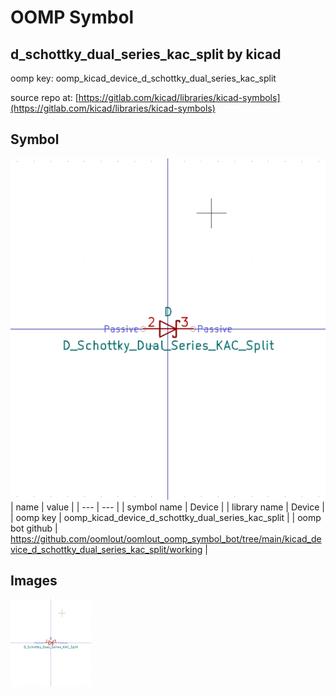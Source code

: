 # OOMP Symbol  
## d_schottky_dual_series_kac_split  by kicad  
  
oomp key: oomp_kicad_device_d_schottky_dual_series_kac_split  
  
source repo at: [https://gitlab.com/kicad/libraries/kicad-symbols](https://gitlab.com/kicad/libraries/kicad-symbols)  
## Symbol  
  
[![working.png](working_600.png)](working.png)  
| name | value | 
| --- | --- | 
| symbol name | Device | 
| library name | Device | 
| oomp key | oomp_kicad_device_d_schottky_dual_series_kac_split | 
| oomp bot github | https://github.com/oomlout/oomlout_oomp_symbol_bot/tree/main/kicad_device_d_schottky_dual_series_kac_split/working | 
## Images  
  
[![working.png](working_140.png)](working.png)  
